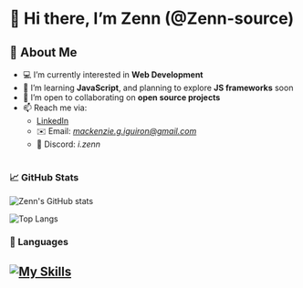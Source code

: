 # 👋 Hi there, I’m Zenn (@Zenn-source)

## 👀 About Me
- 💻 I’m currently interested in **Web Development**
- 🌱 I’m learning **JavaScript**, and planning to explore **JS frameworks** soon
- 🤝 I’m open to collaborating on **open source projects**
- 📫 Reach me via:
  - [LinkedIn](https://www.linkedin.com/in/mackenzie-iguiron-199620329/)
  - ✉️ Email: *mackenzie.g.iguiron@gmail.com*
  - 💬 Discord: *i.zenn*


#

### 📈 GitHub Stats

 ![Zenn's GitHub stats](https://github-readme-stats.vercel.app/api?username=Zenn-source&theme=tokyonight&show_icons=true) 
 
 ![Top Langs](https://github-readme-stats.vercel.app/api/top-langs/?username=Zenn-source&theme=tokyonight&show_icons=true&layout=compact) 

### 📑 Languages

[![My Skills](https://skillicons.dev/icons?i=js,html,css,git,github,notion)](https://skillicons.dev)
---

